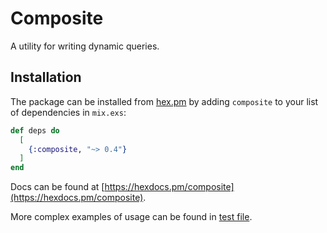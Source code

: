# Composite
A utility for writing dynamic queries.

## Installation

The package can be installed from [hex.pm](https://hex.pm/packages/composite) by
adding `composite` to your list of dependencies in `mix.exs`:

```elixir
def deps do
  [
    {:composite, "~> 0.4"}
  ]
end
```
Docs can be found at [https://hexdocs.pm/composite](https://hexdocs.pm/composite).

More complex examples of usage can be found in [test file](test/composite_test.exs).
